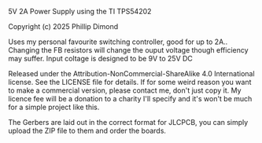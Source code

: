 5V 2A Power Supply using the TI TPS54202

Copyright (c) 2025 Phillip Dimond

Uses my personal favourite switching controller, good for up to 2A.. Changing the FB resistors will change the ouput voltage though efficiency may suffer. Input coltage is designed to be 9V to 25V DC

Released under the Attribution-NonCommercial-ShareAlike 4.0 International license. See the LICENSE file for details. If for some weird reason you want to make a commercial version, please contact me, don't just copy it. My licence fee will be a donation to a charity I'll specify and it's won't be much for a simple project like this.

The Gerbers are laid out in the correct format for JLCPCB, you can simply upload the ZIP file to them and order the boards.
